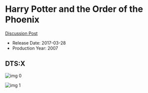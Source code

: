 # Harry Potter and the Order of the Phoenix

[Discussion Post](https://www.avsforum.com/threads/bass-eq-for-filtered-movies.2995212/post-56876020)

* Release Date: 2017-03-28
* Production Year: 2007

## DTS:X

![img 0](https://i.imgur.com/AIUnqmV.jpg)

![img 1](https://i.imgur.com/MXbVdQQ.png)

